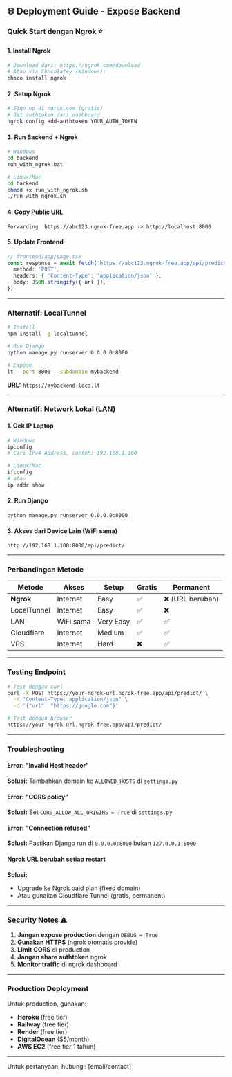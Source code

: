 ## 🌐 **Deployment Guide - Expose Backend**

### **Quick Start dengan Ngrok** ⭐

#### 1. Install Ngrok
```bash
# Download dari: https://ngrok.com/download
# Atau via Chocolatey (Windows):
choco install ngrok
```

#### 2. Setup Ngrok
```bash
# Sign up di ngrok.com (gratis)
# Get authtoken dari dashboard
ngrok config add-authtoken YOUR_AUTH_TOKEN
```

#### 3. Run Backend + Ngrok
```bash
# Windows
cd backend
run_with_ngrok.bat

# Linux/Mac
cd backend
chmod +x run_with_ngrok.sh
./run_with_ngrok.sh
```

#### 4. Copy Public URL
```
Forwarding  https://abc123.ngrok-free.app -> http://localhost:8000
```

#### 5. Update Frontend
```typescript
// frontend/app/page.tsx
const response = await fetch('https://abc123.ngrok-free.app/api/predict/', {
  method: 'POST',
  headers: { 'Content-Type': 'application/json' },
  body: JSON.stringify({ url }),
})
```

---

### **Alternatif: LocalTunnel**

```bash
# Install
npm install -g localtunnel

# Run Django
python manage.py runserver 0.0.0.0:8000

# Expose
lt --port 8000 --subdomain mybackend
```

**URL:** `https://mybackend.loca.lt`

---

### **Alternatif: Network Lokal (LAN)**

#### 1. Cek IP Laptop
```bash
# Windows
ipconfig
# Cari IPv4 Address, contoh: 192.168.1.100

# Linux/Mac
ifconfig
# atau
ip addr show
```

#### 2. Run Django
```bash
python manage.py runserver 0.0.0.0:8000
```

#### 3. Akses dari Device Lain (WiFi sama)
```
http://192.168.1.100:8000/api/predict/
```

---

### **Perbandingan Metode**

| Metode | Akses | Setup | Gratis | Permanent |
|--------|-------|-------|--------|-----------|
| **Ngrok** | Internet | Easy | ✅ | ❌ (URL berubah) |
| LocalTunnel | Internet | Easy | ✅ | ❌ |
| LAN | WiFi sama | Very Easy | ✅ | ✅ |
| Cloudflare | Internet | Medium | ✅ | ✅ |
| VPS | Internet | Hard | ❌ | ✅ |

---

### **Testing Endpoint**

```bash
# Test dengan curl
curl -X POST https://your-ngrok-url.ngrok-free.app/api/predict/ \
  -H "Content-Type: application/json" \
  -d '{"url": "https://google.com"}'

# Test dengan browser
https://your-ngrok-url.ngrok-free.app/api/predict/
```

---

### **Troubleshooting**

#### Error: "Invalid Host header"
**Solusi:** Tambahkan domain ke `ALLOWED_HOSTS` di `settings.py`

#### Error: "CORS policy"
**Solusi:** Set `CORS_ALLOW_ALL_ORIGINS = True` di `settings.py`

#### Error: "Connection refused"
**Solusi:** Pastikan Django run di `0.0.0.0:8000` bukan `127.0.0.1:8000`

#### Ngrok URL berubah setiap restart
**Solusi:** 
- Upgrade ke Ngrok paid plan (fixed domain)
- Atau gunakan Cloudflare Tunnel (gratis, permanent)

---

### **Security Notes** ⚠️

1. **Jangan expose production** dengan `DEBUG = True`
2. **Gunakan HTTPS** (ngrok otomatis provide)
3. **Limit CORS** di production
4. **Jangan share authtoken** ngrok
5. **Monitor traffic** di ngrok dashboard

---

### **Production Deployment**

Untuk production, gunakan:
- **Heroku** (free tier)
- **Railway** (free tier)
- **Render** (free tier)
- **DigitalOcean** ($5/month)
- **AWS EC2** (free tier 1 tahun)

---

Untuk pertanyaan, hubungi: [email/contact]
